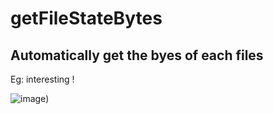# getFileStateBytes

## Automatically get the byes of each files

Eg: interesting !


![image]([https://github.com/ZhengYaWei1992/ZWProgressView/blob/master/Untitled3.gif](https://github.com/huanhunmao/getFileStateBytes_vscodePlugin/blob/master/demo_process.gif)https://github.com/huanhunmao/getFileStateBytes_vscodePlugin/blob/master/demo_process.gif))


